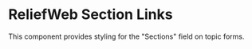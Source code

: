 ReliefWeb Section Links
=======================

This component provides styling for the "Sections" field on topic forms.
